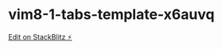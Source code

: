# vim8-1-tabs-template-x6auvq

[Edit on StackBlitz ⚡️](https://stackblitz.com/edit/vim8-1-tabs-template-x6auvq)